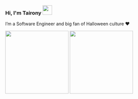 ### Hi, I'm Tairony <img src="https://media.giphy.com/media/hvRJCLFzcasrR4ia7z/giphy.gif" width="30" >

I’m a Software Engineer and big fan of Halloween culture ♥

<img src="https://media4.giphy.com/media/TexuCBs2uUjrw34gdU/giphy.gif" height="200" > <img src="https://media1.giphy.com/media/v1.Y2lkPTc5MGI3NjExcHhpYWhqbnFzY3RrOTM2aTdoaWxveHA0eTM0aWZ4cTljbXFheWN1ZCZlcD12MV9pbnRlcm5hbF9naWZfYnlfaWQmY3Q9cw/lXiRqlFPhSYbt7ceQ/giphy.gif" height="200" >

<!--
**tairony1/tairony1** is a ✨ _special_ ✨ repository because its `README.md` (this file) appears on your GitHub profile.

Here are some ideas to get you started:

- 🔭 I’m currently working on ...
- 🌱 I’m currently learning ...
- 👯 I’m looking to collaborate on ...
- 🤔 I’m looking for help with ...
- 💬 Ask me about ...
- 📫 How to reach me: ...
- 😄 Pronouns: ...
- ⚡ Fun fact: ...
-->
